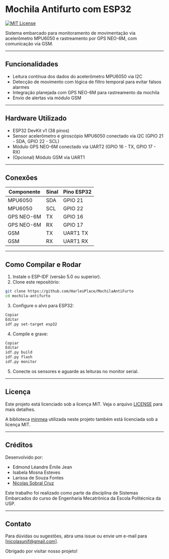 # Mochila Antifurto com ESP32
[![MIT License](https://img.shields.io/badge/License-MIT-green.svg)](LICENSE)

Sistema embarcado para monitoramento de movimentação via acelerômetro MPU6050 e rastreamento por GPS NEO-6M, com comunicação via GSM.

---

## Funcionalidades

- Leitura contínua dos dados do acelerômetro MPU6050 via I2C
- Detecção de movimento com lógica de filtro temporal para evitar falsos alarmes
- Integração planejada com GPS NEO-6M para rastreamento da mochila
- Envio de alertas via módulo GSM

---

## Hardware Utilizado

- ESP32 DevKit v1 (38 pinos)
- Sensor acelerômetro e giroscópio MPU6050 conectado via I2C (GPIO 21 - SDA, GPIO 22 - SCL)
- Módulo GPS NEO-6M conectado via UART2 (GPIO 16 - TX, GPIO 17 - RX)
- (Opcional) Módulo GSM via UART1

---

## Conexões

| Componente | Sinal    | Pino ESP32 |
|------------|----------|------------|
| MPU6050    | SDA      | GPIO 21    |
| MPU6050    | SCL      | GPIO 22    |
| GPS NEO-6M | TX       | GPIO 16    |
| GPS NEO-6M | RX       | GPIO 17    |
| GSM        | TX       | UART1 TX   |
| GSM        | RX       | UART1 RX   |

---

## Como Compilar e Rodar

1. Instale o ESP-IDF (versão 5.0 ou superior).  
2. Clone este repositório:  
```bash
git clone https://github.com/HarlesPlace/MochilaAntiFurto
cd mochila-antifurto
```
3. Configure o alvo para ESP32:
```bash
Copiar
Editar
idf.py set-target esp32
```
4. Compile e grave:

```bash
Copiar
Editar
idf.py build
idf.py flash
idf.py monitor
```
5. Conecte os sensores e aguarde as leituras no monitor serial.

---

## Licença
Este projeto está licenciado sob a licença MIT.
Veja o arquivo [LICENSE](LICENSE) para mais detalhes.

A biblioteca [minmea](https://github.com/kosma/minmea) utilizada neste projeto também está licenciada sob a licença MIT.

---

## Créditos
Desenvolvido por:
- Edmond Léandre Émile Jean
- Isabela Mosna Esteves
- Larissa de Souza Fontes
- [Nicolas Sobral Cruz](https://github.com/HarlesPlace)

Este trabalho foi realizado como parte da disciplina de Sistemas Embarcados do curso de Engenharia Mecatrônica
da Escola Politécnica da USP.

---

## Contato
Para dúvidas ou sugestões, abra uma issue ou envie um e-mail para [nicolasunif@gmail.com].

Obrigado por visitar nosso projeto!